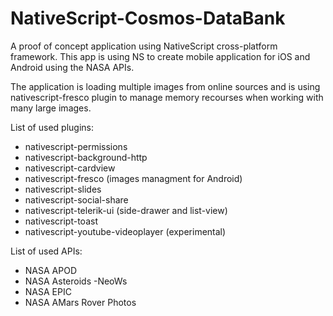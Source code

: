 # NativeScript-Cosmos-DataBank

A proof of concept application using NativeScript cross-platform framework.
This app is using NS to create mobile application for iOS and Android using the NASA
APIs.

The application is loading multiple images from online sources and is using
nativescript-fresco plugin to manage memory recourses when working with many large images.

List of used plugins:

 * nativescript-permissions
 * nativescript-background-http
 * nativescript-cardview
 * nativescript-fresco (images managment for Android)
 * nativescript-slides
 * nativescript-social-share
 * nativescript-telerik-ui (side-drawer and list-view)
 * nativescript-toast
 * nativescript-youtube-videoplayer (experimental)

List of used APIs:

 * NASA APOD
 * NASA Asteroids -NeoWs
 * NASA EPIC
 * NASA AMars Rover Photos

